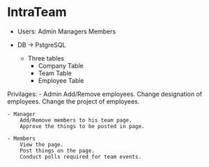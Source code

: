 # IntraTeam
- Users:
	Admin
	Managers
	Members

- DB -> PstgreSQL
	- Three tables
		- Company Table
		- Team Table
		- Employee Table

Privilages:
	- Admin
		Add/Remove employees.
		Change designation of employees.
		Change the project of employees.

	- Manager
		Add/Remove members to his team page.
		Approve the things to be posted in page.

	- Members
		View the page.
		Post things on the page.
		Conduct polls required for team events.
